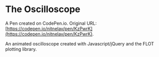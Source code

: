 # The Oscilloscope

A Pen created on CodePen.io. Original URL: [https://codepen.io/nitnelav/pen/KzPwrK](https://codepen.io/nitnelav/pen/KzPwrK).

An animated oscilloscope created with Javascript/jQuery and the FLOT plotting library.
